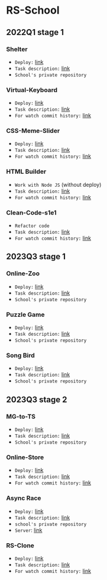 # RS-School


## 2022Q1 stage 1

### Shelter
- `Deploy:` [link](https://timothy7310.github.io/RS-School/shelter/index.html)  
- `Task description:` [link](https://github.com/rolling-scopes-school/tasks/blob/master/stage1/stream1/shelter/README.md)  
- `School's private repository`

### Virtual-Keyboard
- `Deploy:` [link](https://timothy7310.github.io/RS-School/virtual-keyboard/index.html)  
- `Task description:` [link](https://github.com/rolling-scopes-school/tasks/blob/master/tasks/virtual-keyboard/virtual-keyboard-ru.md)  
- `For watch commit history:` [link](https://github.com/Timothy7310/virtual-keyboard)

### CSS-Meme-Slider
- `Deploy:` [link](https://timothy7310.github.io/RS-School/cssMemSlider/index.html)  
- `Task description:` [link](https://github.com/rolling-scopes-school/tasks/tree/master/tasks/css-meme-slider)  
- `For watch commit history:` [link](https://github.com/Timothy7310/cssMemSlider)

### HTML Builder
- `Work with Node JS` (without deploy)  
- `Task description:` [link](https://github.com/rolling-scopes-school/tasks/tree/master/stage1/modules/html-builder)  
- `For watch commit history:` [link](https://github.com/Timothy7310/HTML-builder)

### Clean-Code-s1e1
- `Refactor code`
- `Task description:` [link](https://github.com/rolling-scopes-school/tasks/blob/master/stage1/modules/clean-code/clean-code-s1e1.md)  
- `For watch commit history:` [link](https://github.com/Timothy7310/clean-code-s1e1/tree/clean-code-s1e1)


## 2023Q3 stage 1

### Online-Zoo
- `Deploy:` [link](https://timothy7310.github.io/RS-School/online-zoo/index.html)  
- `Task description:` [link](https://github.com/rolling-scopes-school/tasks/blob/master/stage1/stream2/online-zoo/README.md)  
- `School's private repository`

### Puzzle Game
- `Deploy:` [link](https://timothy7310.github.io/RS-School/gem-puzzle/index.html)  
- `Task description:` [link](https://github.com/rolling-scopes-school/tasks/blob/master/tasks/stage-1/dom-api/codejam-the-gem-puzzle.md)  
- `School's private repository`

### Song Bird
- `Deploy:` [link](https://timothy7310.github.io/RS-School/song-bird/index.html)  
- `Task description:` [link](https://github.com/rolling-scopes-school/tasks/blob/master/tasks/songbird/songbird-2022q3.md)  
- `School's private repository`


## 2023Q3 stage 2

### MG-to-TS
- `Deploy:` [link]()  
- `Task description:` [link]()  
- `School's private repository`

### Online-Store
- `Deploy:` [link]()  
- `Task description:` [link](https://github.com/rolling-scopes-school/tasks/tree/master/tasks/online-store-team)  
- `For watch commit history:` [link]()

### Async Race
- `Deploy:` [link](https://timothy7310.github.io/RS-School/async-race/index.html)  
- `Task description:` [link](https://github.com/rolling-scopes-school/tasks/blob/master/tasks/async-race.md#cross-check)  
- `school's private repository`
- `Server`: [link](https://github.com/mikhama/async-race-api)

### RS-Clone
- `Deploy:` [link](https://timothy7310.github.io/RS-School/async-race/index.html)  
- `Task description:` [link](https://github.com/rolling-scopes-school/tasks/blob/master/tasks/rsclone/rsclone.md)  
- `For watch commit history:` [link]()
